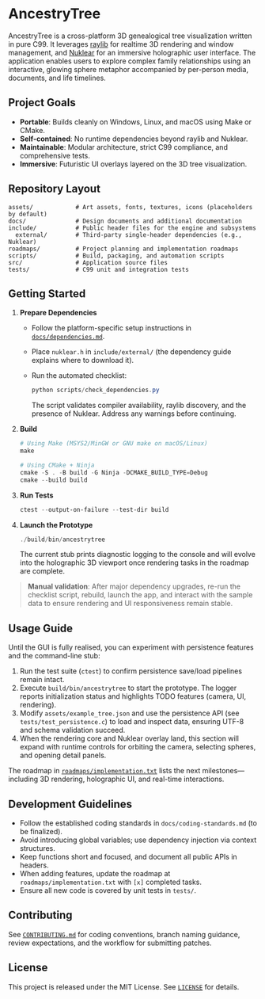 # AncestryTree

AncestryTree is a cross-platform 3D genealogical tree visualization written in pure C99. It leverages [raylib](https://www.raylib.com/) for realtime 3D rendering and window management, and [Nuklear](https://github.com/Immediate-Mode-UI/Nuklear) for an immersive holographic user interface. The application enables users to explore complex family relationships using an interactive, glowing sphere metaphor accompanied by per-person media, documents, and life timelines.

## Project Goals

- **Portable**: Builds cleanly on Windows, Linux, and macOS using Make or CMake.
- **Self-contained**: No runtime dependencies beyond raylib and Nuklear.
- **Maintainable**: Modular architecture, strict C99 compliance, and comprehensive tests.
- **Immersive**: Futuristic UI overlays layered on the 3D tree visualization.

## Repository Layout

```
assets/            # Art assets, fonts, textures, icons (placeholders by default)
docs/              # Design documents and additional documentation
include/           # Public header files for the engine and subsystems
  external/        # Third-party single-header dependencies (e.g., Nuklear)
roadmaps/          # Project planning and implementation roadmaps
scripts/           # Build, packaging, and automation scripts
src/               # Application source files
tests/             # C99 unit and integration tests
```

## Getting Started

1. **Prepare Dependencies**

   - Follow the platform-specific setup instructions in [`docs/dependencies.md`](docs/dependencies.md).
   - Place `nuklear.h` in `include/external/` (the dependency guide explains where to download it).
   - Run the automated checklist:

     ```powershell
     python scripts/check_dependencies.py
     ```

     The script validates compiler availability, raylib discovery, and the presence of Nuklear. Address any warnings before continuing.

2. **Build**

   ```powershell
   # Using Make (MSYS2/MinGW or GNU make on macOS/Linux)
   make

   # Using CMake + Ninja
   cmake -S . -B build -G Ninja -DCMAKE_BUILD_TYPE=Debug
   cmake --build build
   ```

3. **Run Tests**

   ```powershell
   ctest --output-on-failure --test-dir build
   ```

4. **Launch the Prototype**

   ```powershell
   ./build/bin/ancestrytree
   ```

   The current stub prints diagnostic logging to the console and will evolve into the holographic 3D viewport once rendering tasks in the roadmap are complete.

> **Manual validation**: After major dependency upgrades, re-run the checklist script, rebuild, launch the app, and interact with the sample data to ensure rendering and UI responsiveness remain stable.

## Usage Guide

Until the GUI is fully realised, you can experiment with persistence features and the command-line stub:

1. Run the test suite (`ctest`) to confirm persistence save/load pipelines remain intact.
2. Execute `build/bin/ancestrytree` to start the prototype. The logger reports initialization status and highlights TODO features (camera, UI, rendering).
3. Modify `assets/example_tree.json` and use the persistence API (see `tests/test_persistence.c`) to load and inspect data, ensuring UTF-8 and schema validation succeed.
4. When the rendering core and Nuklear overlay land, this section will expand with runtime controls for orbiting the camera, selecting spheres, and opening detail panels.

The roadmap in [`roadmaps/implementation.txt`](roadmaps/implementation.txt) lists the next milestones—including 3D rendering, holographic UI, and real-time interactions.

## Development Guidelines

- Follow the established coding standards in `docs/coding-standards.md` (to be finalized).
- Avoid introducing global variables; use dependency injection via context structures.
- Keep functions short and focused, and document all public APIs in headers.
- When adding features, update the roadmap at `roadmaps/implementation.txt` with `[x]` completed tasks.
- Ensure all new code is covered by unit tests in `tests/`.

## Contributing

See [`CONTRIBUTING.md`](CONTRIBUTING.md) for coding conventions, branch naming guidance, review expectations, and the workflow for submitting patches.

## License

This project is released under the MIT License. See [`LICENSE`](LICENSE) for details.
